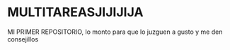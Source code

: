 # MULTITAREASJIJIJIJA
MI PRIMER REPOSITORIO, lo monto para que lo juzguen a gusto y me den consejillos
